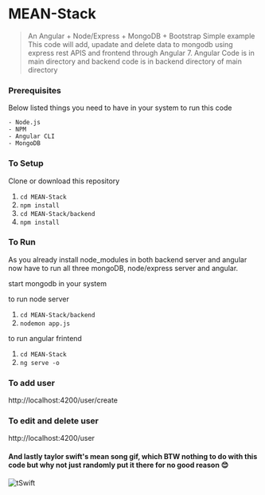 # MEAN-Stack
> An Angular + Node/Express + MongoDB + Bootstrap Simple example 
This code will add, upadate and delete data to mongodb using express rest APIS and frontend through Angular 7. Angular Code is in main directory and backend code is in backend directory of main directory

### Prerequisites
Below listed things you need to have in your system to run this code

```
- Node.js
- NPM
- Angular CLI 
- MongoDB
```

### To Setup
Clone or download this repository

1. `cd MEAN-Stack`
2. `npm install`
3. `cd MEAN-Stack/backend`
4. `npm install`

### To Run
As you already install node_modules in both backend server and angular now have to run all three mongoDB, node/express server and angular.

start mongodb in your system

to run node server
1. `cd MEAN-Stack/backend`
2. `nodemon app.js`

to run angular frintend
1. `cd MEAN-Stack`
2. `ng serve -o`

### To add user
http://localhost:4200/user/create

### To edit and delete user
http://localhost:4200/user

#### And lastly taylor swift's mean song gif, which BTW nothing to do with this code but why not just randomly put it there for no good reason :blush:
![tSwift](https://media.giphy.com/media/VH1f6PQ4J6HYI/giphy.gif)
